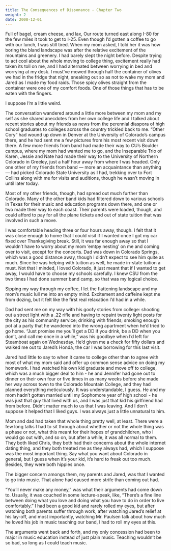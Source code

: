 ```yaml
---
title: The Consequences of Dissonance - Chapter Two
weight: 2
date: 2008-12-01
---
```


Full of bagel, cream cheese, and lax, Our route turned east along I-80
for the few miles it took to get to I-25. Even though I’d gotten a
coffee to go with our lunch, I was still tired. When my mom asked, I
told her it was how boring the bland landscape was after the relative
excitement of the mountains and greenery. I had barely slept the night
before. Despite trying to act cool about the whole moving to college
thing, excitement really had taken its toll on me, and I had alternated
between worrying in bed and worrying at my desk. I must’ve mowed through
half the container of olives we had in the fridge that night, sneaking
out so as not to wake my mom and Jared as I made my food raids. Those
spicy olives straight from the container were one of my comfort foods.
One of those things that has to be eaten with the fingers.

I suppose I’m a little weird.

The conversation wandered around a little more between my mom and my
self as she shared anecdotes from her own college life and I talked
about recent stories about my friends as news from the perennial
diaspora of high school graduates to colleges across the country
trickled back to me. “Other Cory” had wound up down in Denver at the
University of Colorado’s campus there, and he had sent me a few pictures
from his most recent visit down there. A few more friends from band had
made their way to CU’s Boulder campus, where my mom had wanted me to go,
and the Inseparable Trio of Karen, Jessie and Nate had made their way to
the University of Northern Colorado in Greeley, just a half hour away
from where I was headed. Only one other of my friends from band — more
an acquaintance than anything — had picked Colorado State University as
I had, trekking over to Fort Collins along with me for visits and
auditions, though he wasn’t moving in until later today.

Most of my other friends, though, had spread out much further than
Colorado. Many of the other band kids had filtered down to various
schools in Texas for their music and education programs down there, and
one or two made their way to each coast. Their parents were loaded,
though, and could afford to pay for all the plane tickets and out of
state tuition that was involved in such a move.

I was comfortable heading three or four hours away, though. I felt that
it was close enough to home that I could visit if I wanted once I got my
car fixed over Thanksgiving break. Still, it was far enough away so that
I wouldn’t have to worry about my mom ‘emtpy nesting’ on me and coming
over to visit, except for the concerts. Dad was down in Colorado
Springs, which was a good distance away, though I didn’t expect to see
him quite as much. Since he was helping with tuition as well, he made
in-state tuition a must. Not that I minded, I loved Colorado, it just
meant that if I wanted to get away, I would have to choose my schools
carefully. I knew CSU from the two times I had done summer band camp, so
that was my logical choice.

Sipping my way through my coffee, I let the flattening landscape and my
mom’s music lull me into an empty mind. Excitement and caffeine kept me
from dozing, but it felt like the first real relaxation I’d had in a
while.

Dad had sent me on my way with his goofy stories from college: shooting
out a street light with a .22 rifle and having to repaint twenty light
posts for the city as his community service; drinking with friends;
smoking enough pot at a party that he wandered into the wrong apartment
when he’d tried to go home. “Just promise me you’ll get a DD if you
drink, be a DD when you don’t, and call me once in a while,” was his
goodbye when I’d left for Steamboat again on Wednesday. He’d given me a
check for fifty dollars and walked me out to Jared’s Honda, the car I
was borrowing for this last visit.

Jared had little to say to when it came to college other than to agree
with most of what my mom said and offer up common sense advice on doing
my homework. I had watched his own kid graduate and move off to college,
which was a much bigger deal to him - he and Jennifer had gone out to
dinner on their own four or five times in as many weeks before she made
her way across town to the Colorado Mountain College, and they had
planned everything meticulously. It was understandable, I guess. He and
my mom hadn’t gotten married until my Sophomore year of high school - he
was just that guy that lived with us, and I was just that kid his
girlfriend had from before. Didn’t matter much to us that I was leaving.
And I don’t suppose it helped that I liked guys. I was always just a
little unnatural to him.

Mom and dad had taken that whole thing pretty well, at least. There were
a few long talks I had to sit through about whether or not the whole
thing was a phase or not, what this meant for their hopes of
grandchildren, who I would go out with, and so on, but after a while, it
was all normal to them. They both liked Chris, they both had their
concerns about the whole internet dating thing, and they both treated me
as they always had, which I suppose was the most important thing. Say
what you want about Colorado in general, but I guess when it’s your kid,
it’s hard to freak out too much. Besides, they were both hippies once.

The bigger concern amongs them, my parents and Jared, was that I wanted
to go into music. That alone had caused more strife than coming out had.

“You’ll never make any money,” was what their arguments had come down
to. Usually, it was couched in some lecture-speak, like, “There’s a fine
line between doing what you love and doing what you have to do in order
to live comfortably.” I had been a good kid and rarely rolled my eyes,
but after watching both parents suffer through work, after watching
Jared’s relief at his lay-off, and most importantly, watching Mr.
Paulsen talk about how much he loved his job in music teaching our band,
I had to roll my eyes at this.

The arguments went back and forth, and my only concession had been to
major in music education instead of just plain music. Teaching wouldn’t
be so bad, so long as I could teach music.
